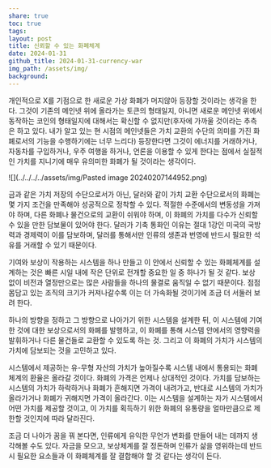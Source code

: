 ```yaml
---
share: true
toc: true
tags: 
layout: post
title: 신뢰할 수 있는 화폐체계
date: 2024-01-31
github_title: 2024-01-31-currency-war
img_path: /assets/img/
background:
---
```

개인적으로 X를 기점으로 한 새로운 가상 화폐가 머지않아 등장할 것이라는 생각을 한다. 그것이 기존의 메인넷 위에 올라가는 토큰의 형태일지, 아니면 새로운 메인넷 위에서 동작하는 코인의 형태일지에 대해서는 확신할 수 없지만(후자에 가까울 것이라는 추측은 하고 있다. 내가 알고 있는 현 시점의 메인넷들은 가치 교환의 수단의 의미를 가진 화폐로서의 기능을 수행하기에는 너무 느리다) 등장한다면 그것이 에너지를 거래하거나, 자동차를 구입하거나, 우주 여행을 하거나, 언론을 이용할 수 있게 한다는 점에서 실질적인 가치를 지니기에 매우 유의미한 화폐가 될 것이라는 생각이다.

![](../../../../assets/img/Pasted image 20240207144952.png)

금과 같은 가치 저장의 수단으로서가 아닌, 달러와 같이 가치 교환 수단으로서의 화폐는 몇 가지 조건을 만족해야 성공적으로 정착할 수 있다. 적절한 수준에서의 변동성을 가져야 하며, 다른 화폐나 물건으로의 교환이 쉬워야 하며, 이 화폐의 가치를 다수가 신뢰할 수 있을 만한 담보물이 있어야 한다. 달러가 기축 통화인 이유는 절대 1강인 미국의 국방력과 경제력이 이를 담보하며, 달러를 통해서만 인류의 생존과 번영에 반드시 필요한 석유를 거래할 수 있기 때문이다.

기여와 보상이 작용하는 시스템을 하나 만들고 이 안에서 신뢰할 수 있는 화폐체계를 설계하는 것은 빠른 시일 내에 작은 단위로 전개할 중요한 일 중 하나가 될 것 같다. 보상 없이 비전과 열정만으로는 많은 사람들을 하나의 물결로 움직일 수 없기 때문이다. 점점 몸담고 있는 조직의 크기가 커져나갈수록 이는 더 가속화될 것이기에 조금 더 서둘러 보려 한다.

하나의 방향을 정하고 그 방향으로 나아가기 위한 시스템을 설계한 뒤, 이 시스템에 기여한 것에 대한 보상으로서의 화폐를 발행하고, 이 화폐를 통해 시스템 안에서의 영향력을 발휘하거나 다른 물건들로 교환할 수 있도록 하는 것. 그리고 이 화폐의 가치가 시스템의 가치에 담보되는 것을 고민하고 있다.

시스템에서 제공하는 유-무형 자산의 가치가 높아질수록 시스템 내에서 통용되는 화폐체계의 환율은 올라갈 것이다. 화폐의 가격은 언제나 상대적인 것이다. 가치를 담보하는 시스템의 가치가 하락하거나 화폐가 흔해지면 가격이 내려가고, 반대로 시스템의 가치가 올라가거나 화폐가 귀해지면 가격이 올라간다. 이는 시스템을 설계하는 자가 시스템에서 어떤 가치를 제공할 것이고, 이 가치를 획득하기 위한 화폐의 유통량을 얼마만큼으로 제한할 것인지에 따라 달라진다.

조금 더 나아가 꿈을 꿔 본다면, 인류에게 유익한 무언가 변화를 만들어 내는 데까지 생각해볼 수도 있다. 자금을 모으고, 보상체계를 잘 정돈하며 인류가 삶을 영위하는데 반드시 필요한 요소들과 이 화폐체계를 잘 결합해야 할 것 같다는 생각이 든다.



